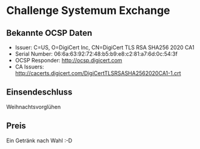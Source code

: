 # Challenge Systemum Exchange

## Bekannte OCSP Daten

* Issuer: C=US, O=DigiCert Inc, CN=DigiCert TLS RSA SHA256 2020 CA1
* Serial Number: 06:6a:63:92:72:48:b5:b9:e8:c2:81:a7:6d:0c:54:3f
* OCSP Responder: http://ocsp.digicert.com
* CA Issuers: http://cacerts.digicert.com/DigiCertTLSRSASHA2562020CA1-1.crt

## Einsendeschluss

Weihnachtsvorglühen

## Preis

Ein Getränk nach Wahl :-D
